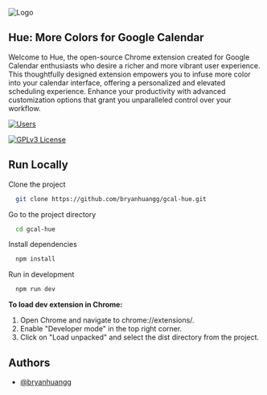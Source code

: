 
![Logo](https://github.com/bryanhuangg/gcal-hue/blob/mvp/images/Marquee%20Promo%20Tile%20-%20B1.png)


## Hue: More Colors for Google Calendar
Welcome to Hue, the open-source Chrome extension created for Google Calendar enthusiasts who desire a richer and more vibrant user experience. This thoughtfully designed extension empowers you to infuse more color into your calendar interface, offering a personalized and elevated scheduling experience. Enhance your productivity with advanced customization options that grant you unparalleled control over your workflow.


[![Users](https://img.shields.io/chrome-web-store/users/gglmljnnfgfkajefpbgjaeobelpokhbn)](https://chromewebstore.google.com/detail/hue-more-colors-for-googl/gglmljnnfgfkajefpbgjaeobelpokhbn)

[![GPLv3 License](https://img.shields.io/badge/License-GPL%20v3-yellow.svg)](https://opensource.org/licenses/)



## Run Locally

Clone the project

```bash
  git clone https://github.com/bryanhuangg/gcal-hue.git
```

Go to the project directory

```bash
  cd gcal-hue
```

Install dependencies

```bash
  npm install
```

Run in development

```bash
  npm run dev
```

**To load dev extension in Chrome:**
  1. Open Chrome and navigate to chrome://extensions/.
  2. Enable "Developer mode" in the top right corner.
  3. Click on "Load unpacked" and select the dist directory from the project.




## Authors

- [@bryanhuangg](https://github.com/bryanhuangg)
